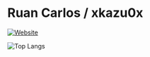 # Ruan Carlos / xkazu0x

[![Website](https://img.shields.io/badge/website-000000?style=for-the-badge&logo=About.me&logoColor=white)](https://xkazu0x.github.io/)

![Top Langs](https://github-readme-stats.vercel.app/api/top-langs/?username=xkazu0x&layout=compact&theme=bear)

<!--
![](https://img.shields.io/badge/Java-ED8B00?style=for-the-badge&logo=openjdk&logoColor=white)
![](https://img.shields.io/badge/Python-14354C?style=for-the-badge&logo=python&logoColor=white)
![](https://img.shields.io/badge/PHP-777BB4?style=for-the-badge&logo=php&logoColor=white)
-->

<!--
**xkazu0x/xkazu0x** is a ✨ _special_ ✨ repository because its `README.md` (this file) appears on your GitHub profile.

Here are some ideas to get you started:

- 🔭 I’m currently working on ...
- 🌱 I’m currently learning ...
- 👯 I’m looking to collaborate on ...
- 🤔 I’m looking for help with ...
- 💬 Ask me about ...
- 📫 How to reach me: ...
- 😄 Pronouns: ...
- ⚡ Fun fact: ...
-->
